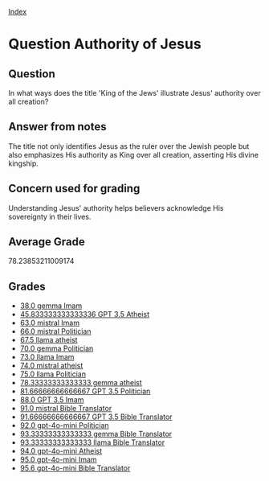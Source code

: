 
[Index](../../index.md)
# Question Authority of Jesus
## Question
In what ways does the title 'King of the Jews' illustrate Jesus' authority over all creation?

## Answer from notes
The title not only identifies Jesus as the ruler over the Jewish people but also emphasizes His authority as King over all creation, asserting His divine kingship.

## Concern used for grading
Understanding Jesus' authority helps believers acknowledge His sovereignty in their lives.

## Average Grade
78.23853211009174

## Grades
 * [38.0 gemma Imam](../answers/gemma_Imam/Authority_of_Jesus.md)
 * [45.833333333333336 GPT 3.5 Atheist](../answers/GPT_3.5_Atheist/Authority_of_Jesus.md)
 * [63.0 mistral Imam](../answers/mistral_Imam/Authority_of_Jesus.md)
 * [66.0 mistral Politician](../answers/mistral_Politician/Authority_of_Jesus.md)
 * [67.5 llama atheist](../answers/llama_atheist/Authority_of_Jesus.md)
 * [70.0 gemma Politician](../answers/gemma_Politician/Authority_of_Jesus.md)
 * [73.0 llama Imam](../answers/llama_Imam/Authority_of_Jesus.md)
 * [74.0 mistral atheist](../answers/mistral_atheist/Authority_of_Jesus.md)
 * [75.0 llama Politician](../answers/llama_Politician/Authority_of_Jesus.md)
 * [78.33333333333333 gemma atheist](../answers/gemma_atheist/Authority_of_Jesus.md)
 * [81.66666666666667 GPT 3.5 Politician](../answers/GPT_3.5_Politician/Authority_of_Jesus.md)
 * [88.0 GPT 3.5 Imam](../answers/GPT_3.5_Imam/Authority_of_Jesus.md)
 * [91.0 mistral Bible Translator](../answers/mistral_Bible_Translator/Authority_of_Jesus.md)
 * [91.66666666666667 GPT 3.5 Bible Translator](../answers/GPT_3.5_Bible_Translator/Authority_of_Jesus.md)
 * [92.0 gpt-4o-mini Politician](../answers/gpt-4o-mini_Politician/Authority_of_Jesus.md)
 * [93.33333333333333 gemma Bible Translator](../answers/gemma_Bible_Translator/Authority_of_Jesus.md)
 * [93.33333333333333 llama Bible Translator](../answers/llama_Bible_Translator/Authority_of_Jesus.md)
 * [94.0 gpt-4o-mini Atheist](../answers/gpt-4o-mini_Atheist/Authority_of_Jesus.md)
 * [95.0 gpt-4o-mini Imam](../answers/gpt-4o-mini_Imam/Authority_of_Jesus.md)
 * [95.6 gpt-4o-mini Bible Translator](../answers/gpt-4o-mini_Bible_Translator/Authority_of_Jesus.md)

